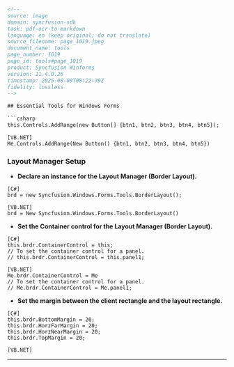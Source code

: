 ```html
<!-- 
source: image
domain: syncfusion-sdk
task: pdf-ocr-to-markdown
language: en (keep original; do not translate)
source_filename: page_1019.jpeg
document_name: tools
page_number: 1019
page_id: tools#page_1019
product: Syncfusion Winforms
version: 11.4.0.26
timestamp: 2025-08-09T08:22:39Z
fidelity: lossless
-->

## Essential Tools for Windows Forms

```csharp
this.Controls.AddRange(new Button[] {btn1, btn2, btn3, btn4, btn5});
```

```
[VB.NET]
Me.Controls.AddRange(New Button() {btn1, btn2, btn3, btn4, btn5})
```

### Layout Manager Setup

- **Declare an instance for the Layout Manager (Border Layout).**

```
[C#]
brd = new Syncfusion.Windows.Forms.Tools.BorderLayout();
```

```
[VB.NET]
brd = New Syncfusion.Windows.Forms.Tools.BorderLayout()
```

- **Set the Container control for the Layout Manager (Border Layout).**

```
[C#]
this.brdr.ContainerControl = this;
// To set the container control for a panel.
// this.brdr.ContainerControl = this.panel1;
```

```
[VB.NET]
Me.brdr.ContainerControl = Me
// To set the container control for a panel.
// Me.brdr.ContainerControl = Me.panel1;
```

- **Set the margin between the client rectangle and the layout rectangle.**

```
[C#]
this.brdr.BottomMargin = 20;
this.brdr.HorzFarMargin = 20;
this.brdr.HorzNearMargin = 20;
this.brdr.TopMargin = 20;
```

```
[VB.NET]
```

---
  
<!-- tags: [syncfusion, winforms, layoutmanager, borderrayout] keywords: [essential tools, controls, border layout, windows forms, design-time features, runtime features, margin settings, container control, layout manager] -->
```